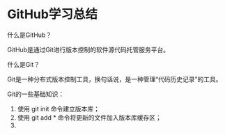 # GitHub学习总结

什么是GitHub？

GitHub是通过Git进行版本控制的软件源代码托管服务平台。

什么是Git？

Git是一种分布式版本控制工具，换句话说，是一种管理“代码历史记录”的工具。

Git的一些基础知识：

1. 使用 git init 命令建立版本库；
2. 使用 git add * 命令将更新的文件加入版本库缓存区；
3. 